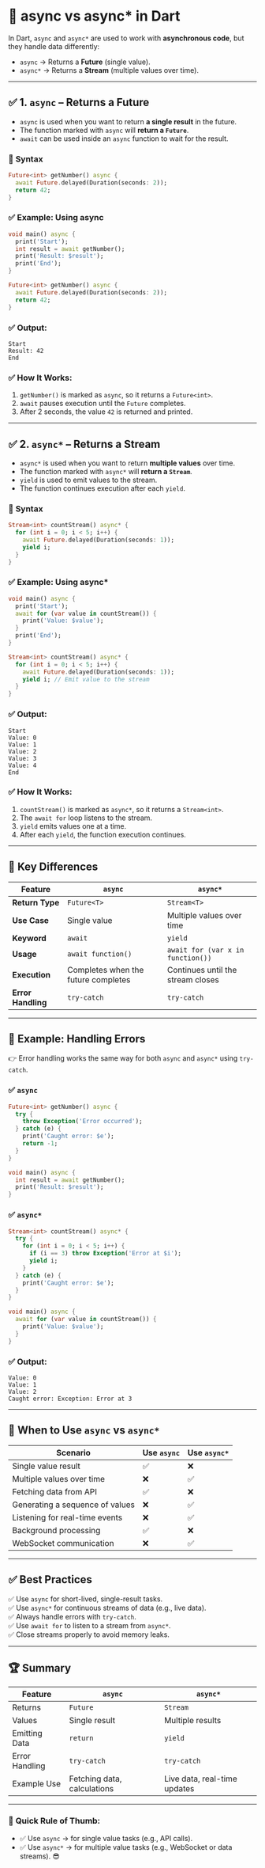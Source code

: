 # 🚀 **async vs async\*** in Dart  

In Dart, `async` and `async*` are used to work with **asynchronous code**, but they handle data differently:

- `async` → Returns a **Future** (single value).  
- `async*` → Returns a **Stream** (multiple values over time).  

---

## ✅ **1. `async` – Returns a Future**  
- `async` is used when you want to return **a single result** in the future.  
- The function marked with `async` will **return a `Future`**.  
- `await` can be used inside an `async` function to wait for the result.  

### 🎯 **Syntax**
```dart
Future<int> getNumber() async {
  await Future.delayed(Duration(seconds: 2));
  return 42;
}
```

### ✅ **Example: Using async**  
```dart
void main() async {
  print('Start');
  int result = await getNumber();
  print('Result: $result');
  print('End');
}

Future<int> getNumber() async {
  await Future.delayed(Duration(seconds: 2));
  return 42;
}
```

### ✅ **Output:**  
```
Start  
Result: 42  
End  
```

### ✅ **How It Works:**  
1. `getNumber()` is marked as `async`, so it returns a `Future<int>`.  
2. `await` pauses execution until the `Future` completes.  
3. After 2 seconds, the value `42` is returned and printed.  

---

## ✅ **2. `async*` – Returns a Stream**  
- `async*` is used when you want to return **multiple values** over time.  
- The function marked with `async*` will **return a `Stream`**.  
- `yield` is used to emit values to the stream.  
- The function continues execution after each `yield`.  

### 🎯 **Syntax**
```dart
Stream<int> countStream() async* {
  for (int i = 0; i < 5; i++) {
    await Future.delayed(Duration(seconds: 1));
    yield i;
  }
}
```

### ✅ **Example: Using async***  
```dart
void main() async {
  print('Start');
  await for (var value in countStream()) {
    print('Value: $value');
  }
  print('End');
}

Stream<int> countStream() async* {
  for (int i = 0; i < 5; i++) {
    await Future.delayed(Duration(seconds: 1));
    yield i; // Emit value to the stream
  }
}
```

### ✅ **Output:**  
```
Start  
Value: 0  
Value: 1  
Value: 2  
Value: 3  
Value: 4  
End  
```

### ✅ **How It Works:**  
1. `countStream()` is marked as `async*`, so it returns a `Stream<int>`.  
2. The `await for` loop listens to the stream.  
3. `yield` emits values one at a time.  
4. After each `yield`, the function execution continues.  

---

## 🌟 **Key Differences**  
| Feature | `async` | `async*` |
|---------|---------|----------|
| **Return Type** | `Future<T>` | `Stream<T>` |
| **Use Case** | Single value | Multiple values over time |
| **Keyword** | `await` | `yield` |
| **Usage** | `await function()` | `await for (var x in function())` |
| **Execution** | Completes when the future completes | Continues until the stream closes |
| **Error Handling** | `try-catch` | `try-catch` |

---

## 🎯 **Example: Handling Errors**  
👉 Error handling works the same way for both `async` and `async*` using `try-catch`.

### ✅ `async`
```dart
Future<int> getNumber() async {
  try {
    throw Exception('Error occurred');
  } catch (e) {
    print('Caught error: $e');
    return -1;
  }
}

void main() async {
  int result = await getNumber();
  print('Result: $result');
}
```

### ✅ `async*`
```dart
Stream<int> countStream() async* {
  try {
    for (int i = 0; i < 5; i++) {
      if (i == 3) throw Exception('Error at $i');
      yield i;
    }
  } catch (e) {
    print('Caught error: $e');
  }
}

void main() async {
  await for (var value in countStream()) {
    print('Value: $value');
  }
}
```

### ✅ **Output:**  
```
Value: 0  
Value: 1  
Value: 2  
Caught error: Exception: Error at 3  
```

---

## 🚀 **When to Use `async` vs `async*`**  
| Scenario | Use `async` | Use `async*` |
|----------|-------------|--------------|
| Single value result | ✅ | ❌ |
| Multiple values over time | ❌ | ✅ |
| Fetching data from API | ✅ | ❌ |
| Generating a sequence of values | ❌ | ✅ |
| Listening for real-time events | ❌ | ✅ |
| Background processing | ✅ | ❌ |
| WebSocket communication | ❌ | ✅ |

---

## ✅ **Best Practices**  
✅ Use `async` for short-lived, single-result tasks.  
✅ Use `async*` for continuous streams of data (e.g., live data).  
✅ Always handle errors with `try-catch`.  
✅ Use `await for` to listen to a stream from `async*`.  
✅ Close streams properly to avoid memory leaks.  

---

## 🏆 **Summary**  
| Feature | `async` | `async*` |
|---------|---------|----------|
| Returns | `Future` | `Stream` |
| Values | Single result | Multiple results |
| Emitting Data | `return` | `yield` |
| Error Handling | `try-catch` | `try-catch` |
| Example Use | Fetching data, calculations | Live data, real-time updates |

---

### 🚀 **Quick Rule of Thumb:**  
- ✅ Use `async` → for single value tasks (e.g., API calls).  
- ✅ Use `async*` → for multiple value tasks (e.g., WebSocket or data streams). 😎